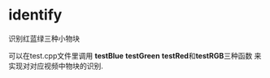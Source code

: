 # identify
识别红蓝绿三种小物块

可以在test.cpp文件里调用 **testBlue** **testGreen** **testRed**和**testRGB**三种函数
来实现对对应视频中物块的识别.
